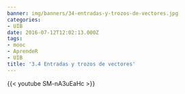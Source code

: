 ```yaml
---
banner: img/banners/34-entradas-y-trozos-de-vectores.jpg
categories:
- UIB
date: 2016-07-12T12:02:13.000Z
tags:
- mooc
- AprendeR
- UIB
title: '3.4 Entradas y trozos de vectores'
---
```




{{< youtube SM-nA3uEaHc >}}
